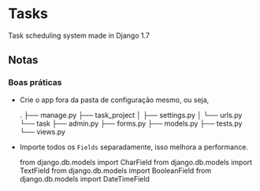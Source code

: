 # Tasks

Task scheduling system made in Django 1.7


## Notas

### Boas práticas

* Crie o app fora da pasta de configuração mesmo, ou seja,

	.
	├── manage.py
	├── task_project
	│   ├── settings.py
	│   └── urls.py
    └── task
        ├── admin.py
        ├── forms.py
        ├── models.py
        ├── tests.py
        └── views.py
 
* Importe todos os `Fields` separadamente, isso melhora a performance.

	from django.db.models import CharField
	from django.db.models import TextField
	from django.db.models import BooleanField
	from django.db.models import DateTimeField

